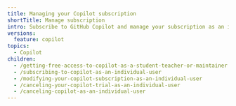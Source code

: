 ```yaml
---
title: Managing your Copilot subscription
shortTitle: Manage subscription
intro: Subscribe to GitHub Copilot and manage your subscription as an individual user.
versions:
  feature: copilot
topics:
  - Copilot
children:
  - /getting-free-access-to-copilot-as-a-student-teacher-or-maintainer
  - /subscribing-to-copilot-as-an-individual-user
  - /modifying-your-copilot-subscription-as-an-individual-user
  - /canceling-your-copilot-trial-as-an-individual-user
  - /canceling-copilot-as-an-individual-user
---
```

